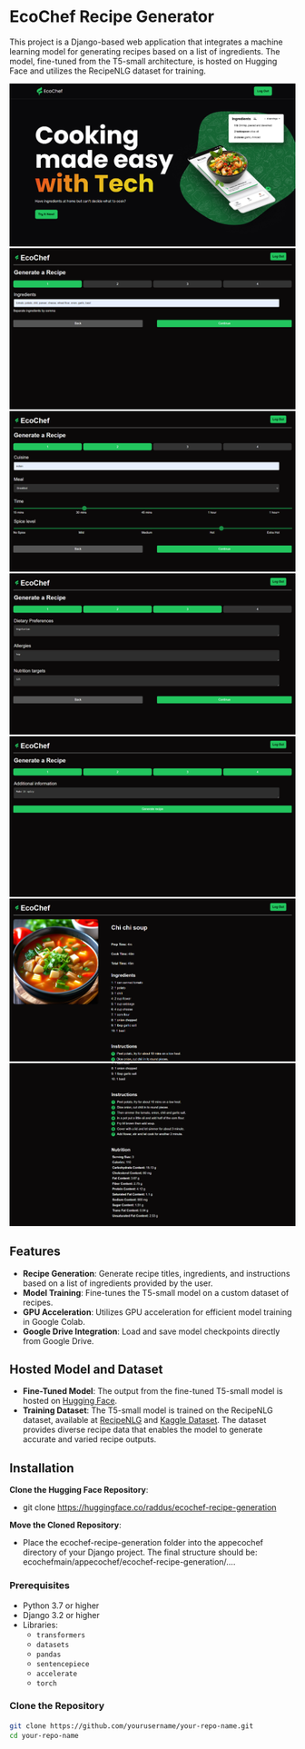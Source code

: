 # EcoChef Recipe Generator

This project is a Django-based web application that integrates a machine learning model for generating recipes based on a list of ingredients. The model, fine-tuned from the T5-small architecture, is hosted on Hugging Face and utilizes the RecipeNLG dataset for training.

![Homepage](https://github.com/rishitbhojak/EcoChef/blob/master/ecochefmain/appecochef/templates/appecochef/Screenshot%20(122).png)
![Homepage](https://github.com/rishitbhojak/EcoChef/blob/master/ecochefmain/appecochef/templates/appecochef/Screenshot%20(126).png)
![Homepage](https://github.com/rishitbhojak/EcoChef/blob/master/ecochefmain/appecochef/templates/appecochef/Screenshot%20(127).png)
![Homepage](https://github.com/rishitbhojak/EcoChef/blob/master/ecochefmain/appecochef/templates/appecochef/Screenshot%20(128).png)
![Homepage](https://github.com/rishitbhojak/EcoChef/blob/master/ecochefmain/appecochef/templates/appecochef/Screenshot%20(129).png)
![Homepage](https://github.com/rishitbhojak/EcoChef/blob/master/ecochefmain/appecochef/templates/appecochef/Screenshot%20(137).png)
![Homepage](https://github.com/rishitbhojak/EcoChef/blob/master/ecochefmain/appecochef/templates/appecochef/Screenshot%20(138).png)



## Features

- **Recipe Generation**: Generate recipe titles, ingredients, and instructions based on a list of ingredients provided by the user.
- **Model Training**: Fine-tunes the T5-small model on a custom dataset of recipes.
- **GPU Acceleration**: Utilizes GPU acceleration for efficient model training in Google Colab.
- **Google Drive Integration**: Load and save model checkpoints directly from Google Drive.

## Hosted Model and Dataset

- **Fine-Tuned Model**: The output from the fine-tuned T5-small model is hosted on [Hugging Face](https://huggingface.co/raddus/ecochef-recipe-generation).
- **Training Dataset**: The T5-small model is trained on the RecipeNLG dataset, available at [RecipeNLG](https://recipenlg.cs.put.poznan.pl/) and [Kaggle Dataset](https://www.kaggle.com/datasets/paultimothymooney/recipenlg). The dataset provides diverse recipe data that enables the model to generate accurate and varied recipe outputs.

## Installation

**Clone the Hugging Face Repository**:
- git clone https://huggingface.co/raddus/ecochef-recipe-generation

**Move the Cloned Repository**:
- Place the ecochef-recipe-generation folder into the appecochef directory of your Django project. The final structure should be: ecochefmain/appecochef/ecochef-recipe-generation/....

### Prerequisites

- Python 3.7 or higher
- Django 3.2 or higher
- Libraries:
  - `transformers`
  - `datasets`
  - `pandas`
  - `sentencepiece`
  - `accelerate`
  - `torch`

### Clone the Repository

```bash
git clone https://github.com/yourusername/your-repo-name.git
cd your-repo-name
